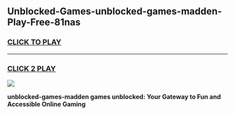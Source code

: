 
## Unblocked-Games-unblocked-games-madden-Play-Free-81nas
<h3>
<a href="https://premium76.site?title=unblocked-games-madden&ref=09A">CLICK TO PLAY</a></h3>
<hr>

<h3>
<a href="https://premium76.site?title=unblocked-games-madden&ref=09A">CLICK 2 PLAY</a>
  
</h3>

<a href="https://premium76.site?title=unblocked-games-madden&ref=09A"><img src="https://clearcache.store/games.png"></a>


**unblocked-games-madden games unblocked: Your Gateway to Fun and Accessible Online Gaming**
